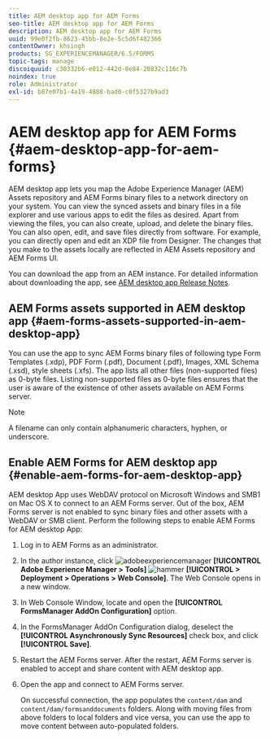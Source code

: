 ```yaml
---
title: AEM desktop app for AEM Forms
seo-title: AEM desktop app for AEM Forms
description: AEM desktop app for AEM Forms
uuid: 99e0f2fb-8623-45bb-8e2e-5c5d6f482366
contentOwner: khsingh
products: SG_EXPERIENCEMANAGER/6.5/FORMS
topic-tags: manage
discoiquuid: c30332b6-e012-442d-8e84-28832c116c7b
noindex: true
role: Administrator
exl-id: b87e07b1-4a19-4888-bad0-c0f5327b9ad3
---
```

# AEM desktop app for AEM Forms {#aem-desktop-app-for-aem-forms}

AEM desktop app lets you map the Adobe Experience Manager (AEM) Assets repository and AEM Forms binary files to a network directory on your system. You can view the synced assets and binary files in a file explorer and use various apps to edit the files as desired. Apart from viewing the files, you can also create, upload, and delete the binary files. You can also open, edit, and save files directly from software. For example, you can directly open and edit an XDP file from Designer. The changes that you make to the assets locally are reflected in AEM Assets repository and AEM Forms UI.

You can download the app from an AEM instance. For detailed information about downloading the app, see [AEM desktop app Release Notes](https://helpx.adobe.com/experience-manager/desktop-app/release-notes.html).

## AEM Forms assets supported in AEM desktop app {#aem-forms-assets-supported-in-aem-desktop-app}

You can use the app to sync AEM Forms binary files of following type Form Templates (.xdp), PDF Form (.pdf), Document (.pdf), Images, XML Schema (.xsd), style sheets (.xfs). The app lists all other files (non-supported files) as 0-byte files. Listing non-supported files as 0-byte files ensures that the user is aware of the existence of other assets available on AEM Forms server.

>[!NOTE]
>
>A filename can only contain alphanumeric characters, hyphen, or underscore.

## Enable AEM Forms for AEM desktop app {#enable-aem-forms-for-aem-desktop-app}

AEM desktop App uses WebDAV protocol on Microsoft Windows and SMB1 on Mac OS X to connect to an AEM Forms server. Out of the box, AEM Forms server is not enabled to sync binary files and other assets with a WebDAV or SMB client. Perform the following steps to enable AEM Forms for AEM desktop App:

1. Log in to AEM Forms as an administrator.
1. In the author instance, click ![adobeexperiencemanager](assets/adobeexperiencemanager.png) **[!UICONTROL Adobe Experience Manager > Tools]** ![hammer](assets/hammer.png) **[!UICONTROL > Deployment > Operations > Web Console]**. The Web Console opens in a new window.
1. In Web Console Window, locate and open the **[!UICONTROL FormsManager AddOn Configuration]** option.
1. In the FormsManager AddOn Configuration dialog, deselect the **[!UICONTROL Asynchronously Sync Resources]** check box, and click **[!UICONTROL Save]**.
1. Restart the AEM Forms server. After the restart, AEM Forms server is enabled to accept and share content with AEM desktop app.
1. Open the app and connect to AEM Forms server.

   On successful connection, the app populates the `content/dam` and `content/dam/formsanddocuments` folders. Along with moving files from above folders to local folders and vice versa, you can use the app to move content between auto-populated folders.

